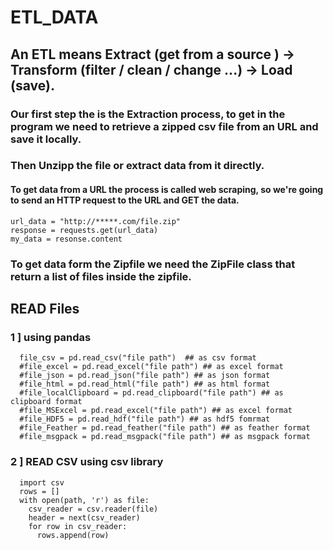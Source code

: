 # ETL_DATA
## An ETL means Extract (get from a source ) -> Transform (filter / clean / change ...) -> Load (save).
### Our first step the is the Extraction process, to get in the program we need to retrieve a zipped csv file from an URL and save it locally.
### Then Unzipp the file or extract data from it directly.
#### To get data from a URL the process is called web scraping, so we're going to send an HTTP request to the URL and GET the data.
    
    url_data = "http://*****.com/file.zip"
    response = requests.get(url_data)
    my_data = resonse.content

### To get data form the Zipfile we need the ZipFile class that return a list of files inside the zipfile.
## READ Files
### 1 ] using pandas 
      file_csv = pd.read_csv("file path")  ## as csv format
      #file_excel = pd.read_excel("file path") ## as excel format
      #file_json = pd.read_json("file path") ## as json format
      #file_html = pd.read_html("file path") ## as html format
      #file_localClipboard = pd.read_clipboard("file path") ## as clipboard format
      #file_MSExcel = pd.read_excel("file path") ## as excel format
      #file_HDF5 = pd.read_hdf("file path") ## as hdf5 fomrmat
      #file_Feather = pd.read_feather("file path") ## as feather format
      #file_msgpack = pd.read_msgpack("file path") ## as msgpack format
### 2 ] READ CSV using csv library
      import csv
      rows = []
      with open(path, 'r') as file:
        csv_reader = csv.reader(file)
        header = next(csv_reader)
        for row in csv_reader:
          rows.append(row)
         
